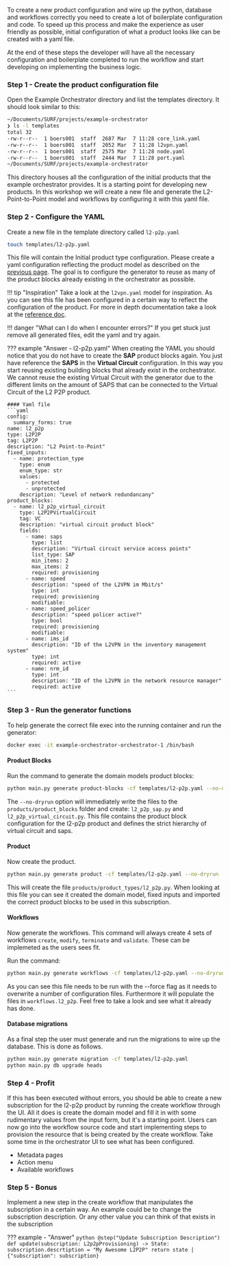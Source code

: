 To create a new product configuration and wire up the python, database and workflows correctly you need to create a
lot of boilerplate configuration and code. To speed up this process and make the experience as user friendly as
possible, initial configuration of what a product looks like can be created with a yaml file.

At the end of these steps the developer will have all the necessary configuration and boilerplate completed to run
the workflow and start developing on implementing the business logic.

### Step 1 - Create the product configuration file
Open the Example Orchestrator directory and list the templates directory. It should look similar to this:

```bash
~/Documents/SURF/projects/example-orchestrator
❯ ls -l templates
total 32
-rw-r--r--  1 boers001  staff  2687 Mar  7 11:28 core_link.yaml
-rw-r--r--  1 boers001  staff  2052 Mar  7 11:28 l2vpn.yaml
-rw-r--r--  1 boers001  staff  2575 Mar  7 11:28 node.yaml
-rw-r--r--  1 boers001  staff  2444 Mar  7 11:28 port.yaml
~/Documents/SURF/projects/example-orchestrator
```

This directory houses all the configuration of the initial products that the example orchestrator provides. It is a
starting point for developing new products. In this workshop we will create a new file and generate the
L2-Point-to-Point model and workflows by configuring it with this yaml file.

### Step 2 - Configure the YAML
Create a new file in the template directory called `l2-p2p.yaml`
```bash
touch templates/l2-p2p.yaml
```
This file will contain the Initial product type configuration. Please create a yaml configuration reflecting the
product model as described on the [previous page](create-your-own.md). The goal is to configure the generator to
reuse as many of the product blocks already existing in the orchestrator as possible.

!!! tip "Inspiration"
    Take a look at the `l2vpn.yaml` model for inspiration. As you can see this file has been configured in a certain
    way to reflect the configuration of the product. For more in depth documentation take a look at the [reference
    doc](../../reference-docs/cli.md#generate).

!!! danger "What can I do when I encounter errors?"
    If you get stuck just remove all generated files, edit the yaml and try again.

??? example "Answer - l2-p2p.yaml"
    When creating the YAML you should notice that you do not have to create the **SAP** product blocks again. You just
    have reference the **SAPS** in the **Virtual Circuit** configuration. In this way you start reusing existing
    building blocks that already exist in the orchestrator. We cannot reuse the existing Virtual Circuit with the
    generator due to the different limits on the amount of SAPS that can be connected to the Virtual Circuit of the
    L2 P2P product.

    #### Yaml file
    ```yaml
    config:
      summary_forms: true
    name: l2_p2p
    type: L2P2P
    tag: L2P2P
    description: "L2 Point-to-Point"
    fixed_inputs:
      - name: protection_type
        type: enum
        enum_type: str
        values:
          - protected
          - unprotected
        description: "Level of network redundancany"
    product_blocks:
      - name: l2_p2p_virtual_circuit
        type: L2P2PVirtualCircuit
        tag: VC
        description: "virtual circuit product block"
        fields:
          - name: saps
            type: list
            description: "Virtual circuit service access points"
            list_type: SAP
            min_items: 2
            max_items: 2
            required: provisioning
          - name: speed
            description: "speed of the L2VPN im Mbit/s"
            type: int
            required: provisioning
            modifiable:
          - name: speed_policer
            description: "speed policer active?"
            type: bool
            required: provisioning
            modifiable:
          - name: ims_id
            description: "ID of the L2VPN in the inventory management system"
            type: int
            required: active
          - name: nrm_id
            type: int
            description: "ID of the L2VPN in the network resource manager"
            required: active
    ```

### Step 3 - Run the generator functions
To help generate the correct file exec into the running container and run the generator:

```bash
docker exec -it example-orchestrator-orchestrator-1 /bin/bash
```

#### Product Blocks
Run the command to generate the domain models product blocks:

```bash
python main.py generate product-blocks -cf templates/l2-p2p.yaml --no-dryrun
```
The `--no-dryrun` option will immediately write the files to the `products/product_blocks` folder and create:
`l2_p2p_sap.py` and `l2_p2p_virtual_circuit.py`. This file contains the product block configuration for the l2-p2p
product and defines the strict hierarchy of virtual circuit and saps.

#### Product
Now create the product.

```bash
python main.py generate product -cf templates/l2-p2p.yaml --no-dryrun
```

This will create the file `products/product_types/l2_p2p.py`. When looking at this file you can see it created the
domain model, fixed inputs and imported the correct product blocks to be used in this subscription.


#### Workflows
Now generate the workflows. This command will always create 4 sets of workflows `create`, `modify`, `terminate` and
`validate`. These can be implemeted as the users sees fit.

Run the command:
```bash
python main.py generate workflows -cf templates/l2-p2p.yaml --no-dryrun --force
```

As you can see this file needs to be run with the --force flag as it needs to overwrite a number of configuration
files. Furthermore it will populate the files in `workflows.l2_p2p`. Feel free to take a look and see what it
already has done.

#### Database migrations
As a final step the user must generate and run the migrations to wire up the database. This is done as follows.

```bash
python main.py generate migration -cf templates/l2-p2p.yaml
python main.py db upgrade heads
```

### Step 4 -  Profit
If this has been executed without errors, you should be able to create a new subscription for the l2-p2p product by
running the create workflow through the UI. All it does is create the domain model and fill it in with some
rudimentary values from the input form, but it's a starting point. Users can now go into the workflow source code
and start implementing steps to provision the resource that is being created by the create workflow. Take some time
in the orchestrator UI to see what has been configured.

* Metadata pages
* Action menu
* Available workflows

### Step 5 - Bonus
Implement a new step in the create workflow that manipulates the subscription in a certain way. An example could be
to change the subscription description. Or any other value you can think of that exists in the subscription

??? example - "Answer"
    ```python
    @step("Update Subscription Description")
    def update(subscription: L2p2pProvisioning) -> State:
        subscription.descrtiption = "My Awesome L2P2P"
        return state | {"subscription": subscription}
    ```
